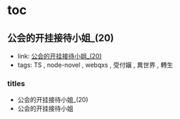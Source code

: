 # toc

## 公会的开挂接待小姐_(20)

- link: [公会的开挂接待小姐_(20)](公会的开挂接待小姐_(20)/)
- tags: TS , node-novel , webqxs , 受付嬢 , 異世界 , 轉生

### titles

- 公会的开挂接待小姐_(20)
- 公会的开挂接待小姐
